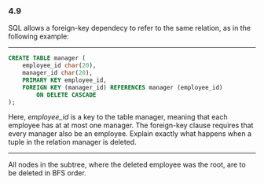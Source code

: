 ### 4.9

SQL allows a foreign-key dependecy to refer to the same relation, as in the following example:

---

```SQL
CREATE TABLE manager ( 
    employee_id char(20),
    manager_id char(20), 
    PRIMARY KEY employee_id,
    FOREIGN KEY (manager_id) REFERENCES manager (employee_id)
        ON DELETE CASCADE
); 
```
Here, *employee_id* is a key to the table manager, meaning that each employee has at at most one manager. The foreign-key clause requires that every manager also be an employee. Explain exactly what happens when a tuple in the relation manager is deleted.

---

All nodes in the subtree, where the deleted employee was the root, are to be deleted in BFS order.